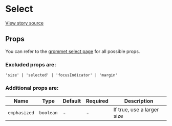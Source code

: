 # Select

[View story source](https://github.com/balena-io-modules/rendition/blob/master/src/stories/Select.js)

## Props

You can refer to the [grommet select page](https://v2.grommet.io/select) for all possible props. 

### Excluded props are:

`'size' | 'selected' | 'focusIndicator' | 'margin'`


### Additional props are:

| Name          | Type      | Default   | Required   | Description                                          |
| ------ | ------ | --------- | ---------- | ------------- |
| `emphasized`  | `boolean` | -         | -          | If true, use a larger size                           |



